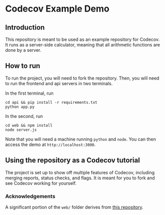 # Codecov Example Demo

## Introduction
This repository is meant to be used as an example repository for Codecov. It runs as a server-side calculator, meaning that all arithmetic functions are done by a server.

## How to run
To run the project, you will need to fork the repository. Then, you will need to run the frontend and api servers in two terminals.

In the first terminal, run
```
cd api && pip install -r requirements.txt
python app.py
```

In the second, run
```
cd web && npm install
node server.js
```

Note that you will need a machine running `python` and `node`. You can then access the demo at `http://localhost:3000`.

## Using the repository as a Codecov tutorial
The project is set up to show off multiple features of Codecov, including merging reports, status checks, and flags. It is meant for you to fork and see Codecov working for yourself.

### Acknowledgements
A significant portion of the `web/` folder derives from [this repository](https://github.com/Nomzy-kush/CalculatorJS-Section).
